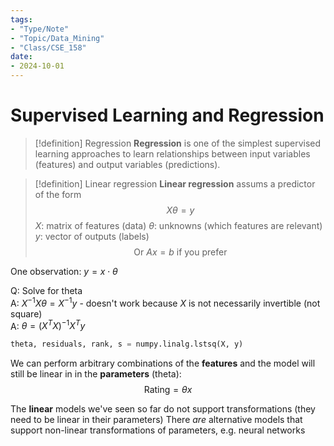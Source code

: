 ```yaml
---
tags:
- "Type/Note"
- "Topic/Data_Mining"
- "Class/CSE_158"
date:
- 2024-10-01
---
```


# Supervised Learning and Regression

> [!definition] Regression
> **Regression** is one of the simplest supervised learning approaches to learn relationships between input variables (features) and output variables (predictions).

> [!definition] Linear regression
> **Linear regression** assums a predictor of the form 
> $$X\theta=y$$
> $X$: matrix of features (data)
> $\theta$: unknowns (which features are relevant)
> $y$: vector of outputs (labels)
> $$\text{Or }Ax=b\text{ if you prefer}$$

One observation: $y=x\cdot\theta$

Q: Solve for theta  
A: $X^{-1}X\theta = X^{-1}y$ - doesn't work because $X$ is not necessarily invertible (not square)  
A: $\theta=(X^T X)^{-1} X^T y$

```python
theta, residuals, rank, s = numpy.linalg.lstsq(X, y)
```

We can perform arbitrary combinations of the **features** and the model will still be linear in in the **parameters** (theta):
$$\text{Rating}=\theta x$$

The **linear** models we've seen so far do not support transformations (they need to be linear in their parameters)
There *are* alternative models that support non-linear transformations of parameters, e.g. neural networks
